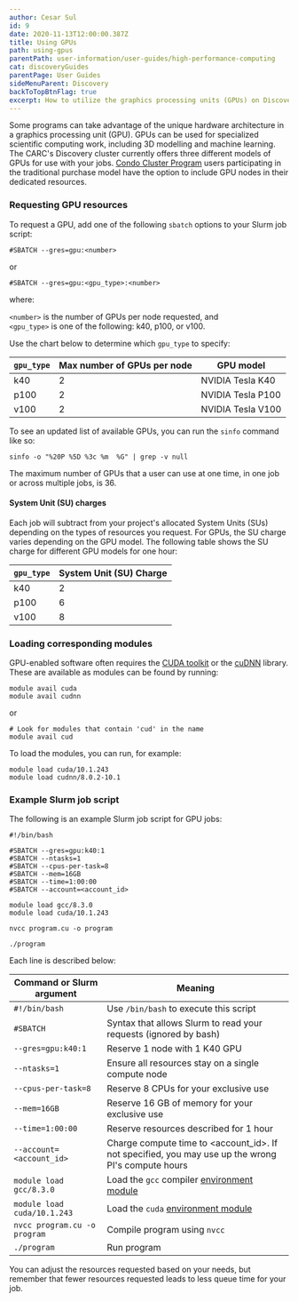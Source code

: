 ```yaml
---
author: Cesar Sul
id: 9
date: 2020-11-13T12:00:00.387Z
title: Using GPUs
path: using-gpus
parentPath: user-information/user-guides/high-performance-computing
cat: discoveryGuides
parentPage: User Guides
sideMenuParent: Discovery
backToTopBtnFlag: true
excerpt: How to utilize the graphics processing units (GPUs) on Discovery or Endeavour.
---
```


Some programs can take advantage of the unique hardware architecture in a graphics processing unit (GPU). GPUs can be used for specialized scientific computing work, including 3D modelling and machine learning. The CARC's Discovery cluster currently offers three different models of GPUs for use with your jobs. [Condo Cluster Program](/user-information/ccp) users participating in the traditional purchase model have the option to include GPU nodes in their dedicated resources.

### Requesting GPU resources

To request a GPU, add one of the following `sbatch` options to your Slurm job script:

```
#SBATCH --gres=gpu:<number>
```

or

```
#SBATCH --gres=gpu:<gpu_type>:<number>
```

where:

`<number>` is the number of GPUs per node requested, and  
`<gpu_type>` is one of the following: k40, p100, or v100.

Use the chart below to determine which `gpu_type` to specify:

|`gpu_type` | Max number of GPUs per node | GPU model|
|---|---|---|
|k40 	|2| NVIDIA Tesla K40 |
|p100 	|2| NVIDIA Tesla P100 |
|v100 	|2| NVIDIA Tesla V100 |

To see an updated list of available GPUs, you can run the `sinfo` command like so:

```
sinfo -o "%20P %5D %3c %m  %G" | grep -v null
```

The maximum number of GPUs that a user can use at one time, in one job or across multiple jobs, is 36.

#### System Unit (SU) charges

Each job will subtract from your project's allocated System Units (SUs) depending on the types of resources you request. For GPUs, the SU charge varies depending on the GPU model. The following table shows the SU charge for different GPU models for one hour:

| `gpu_type` | System Unit (SU) Charge |
|-----------|-------------------------|
| k40       | 2                       |
| p100      | 6                       |
| v100      | 8                       |

### Loading corresponding modules

GPU-enabled software often requires the [CUDA toolkit](https://developer.nvidia.com/cuda-toolkit) or the [cuDNN](https://developer.nvidia.com/cudnn) library. These are available as modules can be found by running:

```
module avail cuda
module avail cudnn
```

or

```
# Look for modules that contain 'cud' in the name
module avail cud
```

To load the modules, you can run, for example:

```
module load cuda/10.1.243
module load cudnn/8.0.2-10.1
```

### Example Slurm job script

The following is an example Slurm job script for GPU jobs:

```
#!/bin/bash

#SBATCH --gres=gpu:k40:1
#SBATCH --ntasks=1
#SBATCH --cpus-per-task=8
#SBATCH --mem=16GB
#SBATCH --time=1:00:00
#SBATCH --account=<account_id>

module load gcc/8.3.0
module load cuda/10.1.243

nvcc program.cu -o program

./program
```

Each line is described below:

|Command or Slurm argument| Meaning|
|---|---|
|`#!/bin/bash`| Use `/bin/bash` to execute this script |
|`#SBATCH`| Syntax that allows Slurm to read your requests (ignored by bash)|
|`--gres=gpu:k40:1` |  Reserve 1 node with 1 K40 GPU|
|`--ntasks=1` |  Ensure all resources stay on a single compute node|
|`--cpus-per-task=8` | Reserve 8 CPUs for your exclusive use|
|`--mem=16GB` |  Reserve 16 GB of memory for your exclusive use|
|`--time=1:00:00` | Reserve resources described for 1 hour|
|`--account=<account_id>` | Charge compute time to <account_id>. If not specified, you may use up the wrong PI's compute hours|
|`module load gcc/8.3.0` | Load the `gcc` compiler [environment module](/user-information/user-guides/high-performance-computing/lmod)|
|`module load cuda/10.1.243` | Load the `cuda` [environment module](/user-information/user-guides/high-performance-computing/lmod)|
|`nvcc program.cu -o program` | Compile program using `nvcc`|
|`./program` | Run program|

You can adjust the resources requested based on your needs, but remember that fewer resources requested leads to less queue time for your job.

